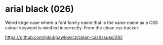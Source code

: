 # arial black (026)

Weird edge case where a font family name that is the same name as a CSS colour
keyword is minified incorrectly. From the clean css tracker:

https://github.com/jakubpawlowicz/clean-css/issues/282
